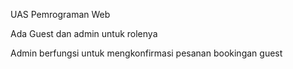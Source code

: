 UAS Pemrograman Web 

Ada Guest dan admin untuk rolenya

Admin berfungsi untuk mengkonfirmasi pesanan bookingan guest
